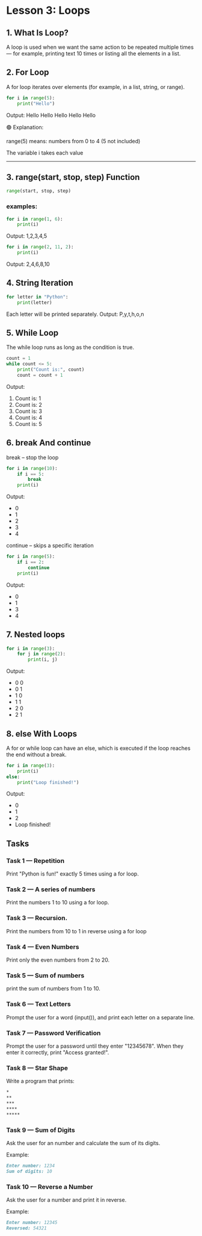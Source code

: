 # Lesson 3: Loops

## 1. What Is Loop?

A loop is used when we want the same action to be repeated multiple times — for example, printing text 10 times or listing all the elements in a list.

## 2. For Loop

A for loop iterates over elements (for example, in a list, string, or range).

```python
for i in range(5):
    print("Hello")
```
Output:
Hello
Hello
Hello
Hello
Hello

🟢 Explanation:

range(5) means: numbers from 0 to 4 (5 not included)

The variable i takes each value

---
## 3. range(start, stop, step) Function
```python
range(start, stop, step)
```
### examples:
```python
for i in range(1, 6):
    print(i)
```
Output:
1,2,3,4,5

```python
for i in range(2, 11, 2):
    print(i)
```
Output: 2,4,6,8,10

## 4. String Iteration
```python
for letter in "Python":
    print(letter)
```
Each letter will be printed separately.
Output: P,y,t,h,o,n

## 5. While Loop
The while loop runs as long as the condition is true.
```python
count = 1
while count <= 5:
    print("Count is:", count)
    count = count + 1

```
Output:
1. Count is: 1
2. Count is: 2
3. Count is: 3
4. Count is: 4
5. Count is: 5

## 6. break And continue
break – stop the loop
```python
for i in range(10):
    if i == 5:
        break
    print(i)
```
Output:
- 0
- 1
- 2
- 3
- 4

continue – skips a specific iteration
```python
for i in range(5):
    if i == 2:
        continue
    print(i)

```
Output:
- 0
- 1
- 3
- 4

## 7. Nested loops
```python
for i in range(3):
    for j in range(2):
        print(i, j)

```
Output:
- 0 0
- 0 1
- 1 0
- 1 1
- 2 0
- 2 1

## 8. else With Loops
A for or while loop can have an else, which is executed if the loop reaches the end without a break.
```python
for i in range(3):
    print(i)
else:
    print("Loop finished!")

```
Output:
- 0
- 1
- 2
- Loop finished!

## Tasks 
### Task 1 — Repetition

Print "Python is fun!" exactly 5 times using a for loop.

### Task 2 — A series of numbers

Print the numbers 1 to 10 using a for loop.

### Task 3 — Recursion.

Print the numbers from 10 to 1 in reverse using a for loop

### Task 4 — Even Numbers

Print only the even numbers from 2 to 20.

### Task 5 — Sum of numbers

print the sum of numbers from 1 to 10.

### Task 6 — Text Letters

Prompt the user for a word (input()),
and print each letter on a separate line.

### Task 7 — Password Verification

Prompt the user for a password until they enter "12345678".
When they enter it correctly, print "Access granted!".

### Task 8 — Star Shape

Write a program that prints:
```markdown
*
**
***
****
*****
```

### Task 9 — Sum of Digits

Ask the user for an number and calculate the sum of its digits.

Example:
```markdown
Enter number: 1234
Sum of digits: 10
```

### Task 10 — Reverse a Number

Ask the user for a number and print it in reverse.

Example:
```markdown
Enter number: 12345
Reversed: 54321
```


